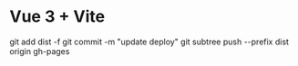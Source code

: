 # Vue 3 + Vite
git add dist -f
git commit -m "update deploy"
git subtree push --prefix dist origin gh-pages